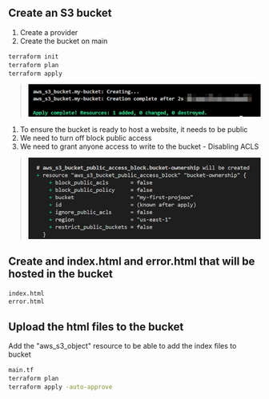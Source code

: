 ## Create an S3 bucket
1. Create a provider
2. Create the bucket on main
```sh
terraform init
terraform plan
terraform apply
```
> ![Alt text](./images/bucko.png?raw=true "The bucket was successfully created")
1. To ensure the bucket is ready to host a website, it needs to be public
2. We need to turn off block public access 
3. We need to grant anyone access to write to the bucket - Disabling ACLS
> ![Alt text](./images/acls.png?raw=true "The bucket was successfully granted public access")

## Create and index.html and error.html that will be hosted in the bucket
```sh
index.html
error.html
```
## Upload the html files to the bucket
Add the "aws_s3_object" resource to be able to add the index files to bucket
```sh
main.tf
terraform plan
terraform apply -auto-approve
```
